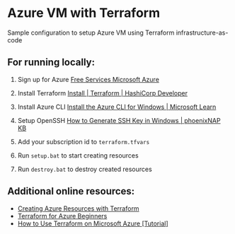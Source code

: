 # Azure VM with Terraform

Sample configuration to setup Azure VM using Terraform infrastructure-as-code

## For running locally:

1. Sign up for Azure [Free Services Microsoft Azure](https://azure.microsoft.com/en-us/pricing/free-services)

2. Install Terraform [Install | Terraform | HashiCorp Developer](https://developer.hashicorp.com/terraform/install)

3. Install Azure CLI [Install the Azure CLI for Windows | Microsoft Learn](https://learn.microsoft.com/en-us/cli/azure/install-azure-cli-windows)

4. Setup OpenSSH [How to Generate SSH Key in Windows | phoenixNAP KB](https://phoenixnap.com/kb/generate-ssh-key-windows-10)

5. Add your subscription id to `terraform.tfvars`

6. Run `setup.bat` to start creating resources

7. Run `destroy.bat` to destroy created resources

## Additional online resources:

- [Creating Azure Resources with Terraform](https://medium.com/@jaseenathan/creating-azure-resources-with-terraform-a-step-by-step-guide-af53584db357)
- [Terraform for Azure Beginners](https://medium.com/@venkatsunilm/terraform-for-azure-beginners-from-basics-to-best-practices-f5617259f41c)
- [How to Use Terraform on Microsoft Azure [Tutorial]](https://spacelift.io/blog/terraform-azure)
